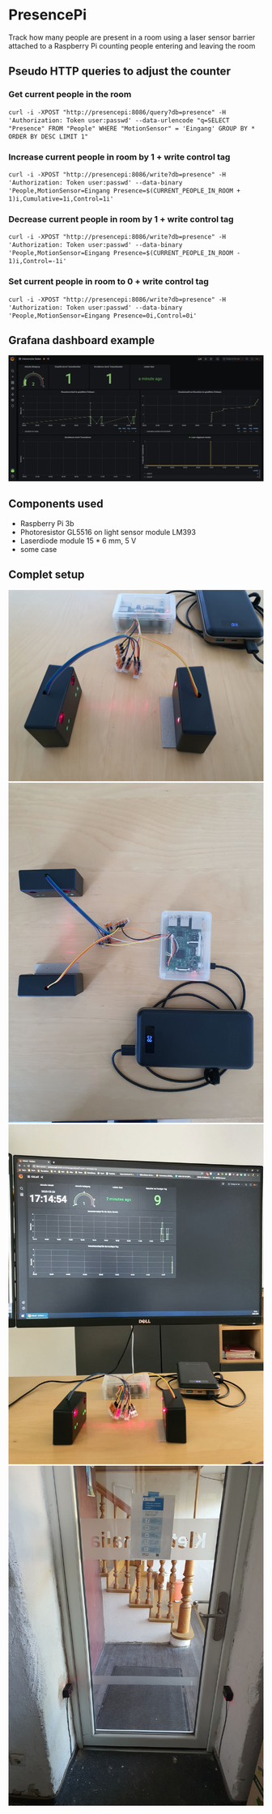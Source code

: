 # PresencePi
Track how many people are present in a room using a laser sensor barrier attached to a Raspberry Pi counting people entering and leaving the room

## Pseudo HTTP queries to adjust the counter
### Get current people in the room
    curl -i -XPOST "http://presencepi:8086/query?db=presence" -H 'Authorization: Token user:passwd' --data-urlencode "q=SELECT "Presence" FROM "People" WHERE "MotionSensor" = 'Eingang' GROUP BY * ORDER BY DESC LIMIT 1"

### Increase current people in room by 1 + write control tag
    curl -i -XPOST "http://presencepi:8086/write?db=presence" -H 'Authorization: Token user:passwd' --data-binary 'People,MotionSensor=Eingang Presence=$(CURRENT_PEOPLE_IN_ROOM + 1)i,Cumulative=1i,Control=1i'

### Decrease current people in room by 1 + write control tag
    curl -i -XPOST "http://presencepi:8086/write?db=presence" -H 'Authorization: Token user:passwd' --data-binary 'People,MotionSensor=Eingang Presence=$(CURRENT_PEOPLE_IN_ROOM - 1)i,Control=-1i'

### Set current people in room to 0 + write control tag
    curl -i -XPOST "http://presencepi:8086/write?db=presence" -H 'Authorization: Token user:passwd' --data-binary 'People,MotionSensor=Eingang Presence=0i,Control=0i'

## Grafana dashboard example
![Grafana](https://github.com/bolausson/PresencePi/blob/master/grafana-dashboard.png?raw=true)

## Components used
* Raspberry Pi 3b
* Photoresistor GL5516 on light sensor module LM393
* Laserdiode module 15 * 6 mm, 5 V
* some case

## Complet setup
![PresencePi_assembled-side-view](https://github.com/bolausson/PresencePi/blob/master/PresencePi_assembled-side-view.jpg?raw=true)
![PresencePi_assembled-top-view](https://github.com/bolausson/PresencePi/blob/master/PresencePi_assembled-top-view.jpg?raw=true)
![PresencePi_assembled-with-dashborad](https://github.com/bolausson/PresencePi/blob/master/PresencePi_assembled-with-dashborad.jpg?raw=true)
![PresencePi_installed-in-final-location](https://github.com/bolausson/PresencePi/blob/master/PresencePi_installed-in-final-location.jpg?raw=true)
